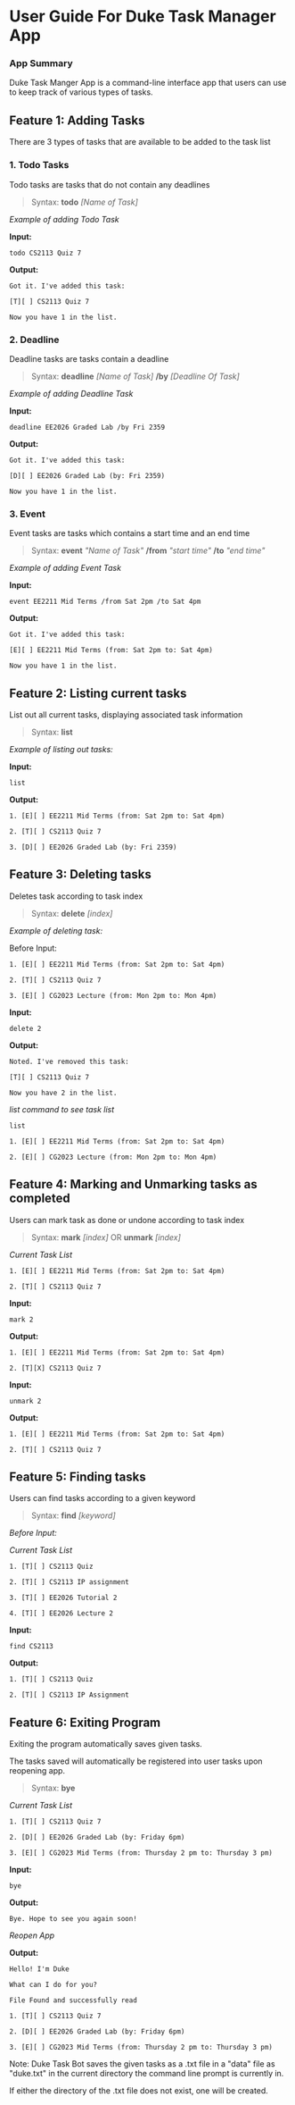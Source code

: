 # User Guide For Duke Task Manager App

### App Summary

Duke Task Manger App is a command-line interface app that users can use to keep track
of various types of tasks.


## Feature 1: Adding Tasks
There are 3 types of tasks that are available to be added to the task list 

### 1. Todo Tasks 
Todo tasks are tasks that do not contain any deadlines
> Syntax: **todo** *[Name of Task]*

_Example of adding Todo Task_

**Input:** 

`todo CS2113 Quiz 7`

**Output:** 

`Got it. I've added this task:`

`[T][ ] CS2113 Quiz 7`

`Now you have 1 in the list.`

### 2. Deadline 
Deadline tasks are tasks contain a deadline
> Syntax: **deadline** *[Name of Task]* **/by** *[Deadline Of Task]*

_Example of adding Deadline Task_

**Input:**

`deadline EE2026 Graded Lab /by Fri 2359`

**Output:**

`Got it. I've added this task:`

`[D][ ] EE2026 Graded Lab (by: Fri 2359)`

`Now you have 1 in the list.`

### 3. Event 
Event tasks are tasks which contains a start time and an end time
> Syntax: **event** *"Name of Task"* **/from** *"start time"* **/to** *"end time"*

_Example of adding Event Task_

**Input:** 

`event EE2211 Mid Terms /from Sat 2pm /to Sat 4pm`

**Output:** 

`Got it. I've added this task:`

`[E][ ] EE2211 Mid Terms (from: Sat 2pm to: Sat 4pm)`

`Now you have 1 in the list.`

## Feature 2: Listing current tasks
List out all current tasks, displaying associated task information
> Syntax: **list**

_Example of listing out tasks:_

**Input:**

`list`

**Output:** 

`1. [E][ ] EE2211 Mid Terms (from: Sat 2pm to: Sat 4pm)`

`2. [T][ ] CS2113 Quiz 7`

`3. [D][ ] EE2026 Graded Lab (by: Fri 2359)`

## Feature 3: Deleting tasks
Deletes task according to task index
> Syntax: **delete** *[index]*

_Example of deleting task:_

Before Input: 

`1. [E][ ] EE2211 Mid Terms (from: Sat 2pm to: Sat 4pm)`

`2. [T][ ] CS2113 Quiz 7`

`3. [E][ ] CG2023 Lecture (from: Mon 2pm to: Mon 4pm)`

**Input:** 

`delete 2`

**Output:**

`Noted. I've removed this task:`

`[T][ ] CS2113 Quiz 7`

`Now you have 2 in the list.`

_list command to see task list_

`list `

`1. [E][ ] EE2211 Mid Terms (from: Sat 2pm to: Sat 4pm)`

`2. [E][ ] CG2023 Lecture (from: Mon 2pm to: Mon 4pm)`

## Feature 4: Marking and Unmarking tasks as completed
Users can mark task as done or undone according to task index
> Syntax: **mark** *[index]* OR **unmark** *[index]*

_Current Task List_

`1. [E][ ] EE2211 Mid Terms (from: Sat 2pm to: Sat 4pm)`

`2. [T][ ] CS2113 Quiz 7`

**Input:** 

`mark 2` 

**Output:**

`1. [E][ ] EE2211 Mid Terms (from: Sat 2pm to: Sat 4pm)`

`2. [T][X] CS2113 Quiz 7`

**Input:**

`unmark 2`

**Output:**

`1. [E][ ] EE2211 Mid Terms (from: Sat 2pm to: Sat 4pm)`

`2. [T][ ] CS2113 Quiz 7`



## Feature 5: Finding tasks
Users can find tasks according to a given keyword
> Syntax: **find** *[keyword]*

_Before Input:_ 

_Current Task List_ 

`1. [T][ ] CS2113 Quiz`

`2. [T][ ] CS2113 IP assignment`

`3. [T][ ] EE2026 Tutorial 2`

`4. [T][ ] EE2026 Lecture 2`

**Input:** 

`find CS2113`

**Output:** 

`1. [T][ ] CS2113 Quiz`

`2. [T][ ] CS2113 IP Assignment`

## Feature 6: Exiting Program
Exiting the program automatically saves given tasks.

The tasks saved will automatically be registered into user tasks upon reopening app.
> Syntax: **bye**

_Current Task List_

`1. [T][ ] CS2113 Quiz 7`

`2. [D][ ] EE2026 Graded Lab (by: Friday 6pm)`

`3. [E][ ] CG2023 Mid Terms (from: Thursday 2 pm to: Thursday 3 pm)`

**Input:**

`bye`

**Output:**

`Bye. Hope to see you again soon!`

_Reopen App_

**Output:**

`Hello! I'm Duke`

`What can I do for you?`

`File Found and successfully read`

`1. [T][ ] CS2113 Quiz 7`

`2. [D][ ] EE2026 Graded Lab (by: Friday 6pm)`

`3. [E][ ] CG2023 Mid Terms (from: Thursday 2 pm to: Thursday 3 pm)`

 
Note: Duke Task Bot saves the given tasks as a .txt file in a "data" file as "duke.txt" in the 
current directory the command line prompt is currently in.

If either the directory of the .txt file does not exist, one will be created. 






